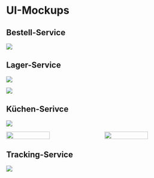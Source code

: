 # UI-Mockups

## Bestell-Service

![](https://media.githubusercontent.com/media/cc-minden-2019/ausarbeitung/master/spezifikation/mockups/bestellung/bestellung.png)

## Lager-Service

![](https://media.githubusercontent.com/media/cc-minden-2019/ausarbeitung/master/spezifikation/mockups/storage/App.png)

![](https://media.githubusercontent.com/media/cc-minden-2019/ausarbeitung/master/spezifikation/mockups/storage/Filter.png)

## Küchen-Serivce

![](https://media.githubusercontent.com/media/cc-minden-2019/ausarbeitung/master/spezifikation/mockups/kitchen/mockup_kitchen.png)

<div style="display: flex; flex-direction: row; justify-content: space-between;">
	<img src="https://media.githubusercontent.com/media/cc-minden-2019/ausarbeitung/master/spezifikation/mockups/kitchen/mockup_kitchen_notebook.png" style="width: 48%;" />
	<img class="halfwidth" src="https://media.githubusercontent.com/media/cc-minden-2019/ausarbeitung/master/spezifikation/mockups/kitchen/mockup_kitchen_tablet.png" style="width: 48%;" />
</div>

## Tracking-Service

![](https://media.githubusercontent.com/media/cc-minden-2019/ausarbeitung/master/spezifikation/mockups/tracking/tracking.png)
